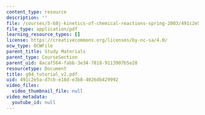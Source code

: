```yaml
---
content_type: resource
description: ''
file: /courses/5-68j-kinetics-of-chemical-reactions-spring-2003/491c2e5ad7cbe18de3b84026db429992_g94_tutorial_v2.pdf
file_type: application/pdf
learning_resource_types: []
license: https://creativecommons.org/licenses/by-nc-sa/4.0/
ocw_type: OCWFile
parent_title: Study Materials
parent_type: CourseSection
parent_uid: 8acaf564-fabb-3e34-7818-9113907b5e28
resourcetype: Document
title: g94_tutorial_v2.pdf
uid: 491c2e5a-d7cb-e18d-e3b8-4026db429992
video_files:
  video_thumbnail_file: null
video_metadata:
  youtube_id: null
---
```

